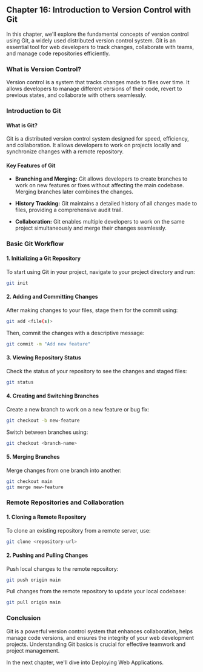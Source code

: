 ## Chapter 16: Introduction to Version Control with Git

In this chapter, we'll explore the fundamental concepts of version control using Git, a widely used distributed version control system. Git is an essential tool for web developers to track changes, collaborate with teams, and manage code repositories efficiently.

### What is Version Control?

Version control is a system that tracks changes made to files over time. It allows developers to manage different versions of their code, revert to previous states, and collaborate with others seamlessly.

### Introduction to Git

#### What is Git?

Git is a distributed version control system designed for speed, efficiency, and collaboration. It allows developers to work on projects locally and synchronize changes with a remote repository.

#### Key Features of Git

- **Branching and Merging:** Git allows developers to create branches to work on new features or fixes without affecting the main codebase. Merging branches later combines the changes.

- **History Tracking:** Git maintains a detailed history of all changes made to files, providing a comprehensive audit trail.

- **Collaboration:** Git enables multiple developers to work on the same project simultaneously and merge their changes seamlessly.

### Basic Git Workflow

#### 1. Initializing a Git Repository

To start using Git in your project, navigate to your project directory and run:

```bash
git init
```

#### 2. Adding and Committing Changes

After making changes to your files, stage them for the commit using:

```bash
git add <file(s)>
```

Then, commit the changes with a descriptive message:

```bash
git commit -m "Add new feature"
```

#### 3. Viewing Repository Status

Check the status of your repository to see the changes and staged files:

```bash
git status
```

#### 4. Creating and Switching Branches

Create a new branch to work on a new feature or bug fix:

```bash
git checkout -b new-feature
```

Switch between branches using:

```bash
git checkout <branch-name>
```

#### 5. Merging Branches

Merge changes from one branch into another:

```bash
git checkout main
git merge new-feature
```

### Remote Repositories and Collaboration

#### 1. Cloning a Remote Repository

To clone an existing repository from a remote server, use:

```bash
git clone <repository-url>
```

#### 2. Pushing and Pulling Changes

Push local changes to the remote repository:

```bash
git push origin main
```

Pull changes from the remote repository to update your local codebase:

```bash
git pull origin main
```

### Conclusion

Git is a powerful version control system that enhances collaboration, helps manage code versions, and ensures the integrity of your web development projects. Understanding Git basics is crucial for effective teamwork and project management.

In the next chapter, we'll dive into Deploying Web Applications.